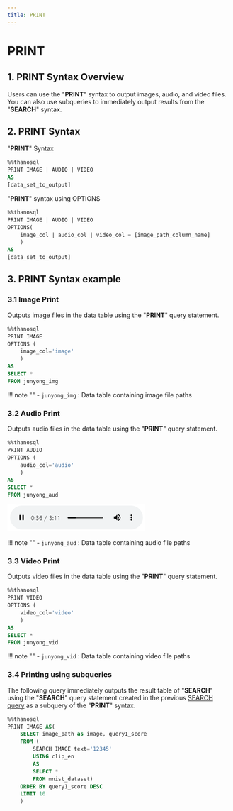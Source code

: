 ```yaml
---
title: PRINT
---
```


# __PRINT__

## __1. PRINT Syntax Overview__

Users can use the "__PRINT__" syntax to output images, audio, and video files. You can also use subqueries to immediately output results from the "__SEARCH__" syntax.

## __2. PRINT Syntax__

"__PRINT__" Syntax

```sql
%%thanosql
PRINT IMAGE | AUDIO | VIDEO
AS
[data_set_to_output]
```

"__PRINT__" syntax using OPTIONS

```sql
%%thanosql
PRINT IMAGE | AUDIO | VIDEO
OPTIONS(
    image_col | audio_col | video_col = [image_path_column_name]
    )
AS
[data_set_to_output]
```

## __3. PRINT Syntax example__

### __3.1 Image Print__

Outputs image files in the data table using the "__PRINT__" query statement.

```sql
%%thanosql
PRINT IMAGE
OPTIONS (
    image_col='image'
    )
AS
SELECT *
FROM junyong_img
```

!!! note ""
    - `junyong_img` : Data table containing image file paths

### __3.2 Audio Print__

Outputs audio files in the data table using the "__PRINT__" query statement.

```sql
%%thanosql
PRINT AUDIO
OPTIONS (
    audio_col='audio'
    )
AS
SELECT *
FROM junyong_aud
```

[![IMAGE](/img/thanosql_syntax/query/PRINT/PRINT_img1.png)](/img/thanosql_syntax/query/PRINT/PRINT_img1.png)

!!! note ""
    - `junyong_aud` : Data table containing audio file paths

### __3.3 Video Print__

Outputs video files in the data table using the "__PRINT__" query statement.

```sql
%%thanosql
PRINT VIDEO
OPTIONS (
    video_col='video'
    )
AS
SELECT *
FROM junyong_vid
```

!!! note ""
    - `junyong_vid` : Data table containing video file paths

### __3.4 Printing using subqueries__

The following query immediately outputs the result table of "__SEARCH__" using the "__SEARCH__" query statement created in the previous [SEARCH query](/en/how-to_guides/ThanoSQL_query/SEARCH_SYNTAX) as a subquery of the "__PRINT__" syntax.

```sql
%%thanosql
PRINT IMAGE AS(
    SELECT image_path as image, query1_score
    FROM (
        SEARCH IMAGE text='12345'
        USING clip_en
        AS
        SELECT *
        FROM mnist_dataset)
    ORDER BY query1_score DESC
    LIMIT 10
    )
```
